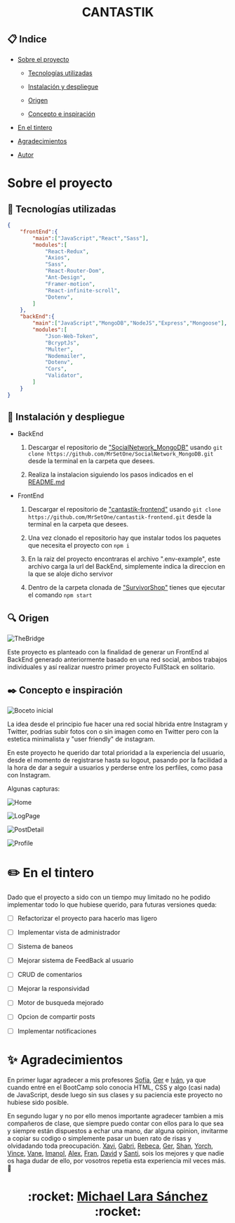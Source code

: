<h1 align=center > CANTASTIK </h1> 

 ## :clipboard: Indice 

 - [Sobre el proyecto](#sobre-el-proyecto)

    - [Tecnologías utilizadas](#wrench-tecnologías-utilizadas)

    - [Instalación y despliegue](#rocket-instalación-y-despliegue)

    - [Origen](#mag-origen)

    - [Concepto e inspiración](#blacknib-concepto-e-inspiración)

- [En el tintero](#pencil2-en-el-tintero)

- [Agradecimientos](#sparkles-agradecimientos)

- [Autor](#)

# Sobre el proyecto

## :wrench: Tecnologías utilizadas

```JSON
{
    "frontEnd":{
        "main":["JavaScript","React","Sass"],
        "modules":[
            "React-Redux",
            "Axios",
            "Sass",
            "React-Router-Dom",
            "Ant-Design",
            "Framer-motion",
            "React-infinite-scroll",
            "Dotenv",
        ]
    },
    "backEnd":{
        "main":["JavaScript","MongoDB","NodeJS","Express","Mongoose"],
        "modules":[
            "Json-Web-Token",
            "BcryptJs",
            "Multer",
            "Nodemailer",
            "Dotenv",
            "Cors",
            "Validator",
        ]
    }
}
```

## :rocket: Instalación y despliegue

- BackEnd

    1. Descargar el repositorio de ["SocialNetwork_MongoDB"](https://github.com/MrSetOne/SocialNetwork_MongoDB) usando `git clone https://github.com/MrSetOne/SocialNetwork_MongoDB.git` desde la terminal en la carpeta que desees.

    2. Realiza la instalacion siguiendo los pasos indicados en el [README.md](https://github.com/MrSetOne/SocialNetwork_MongoDB/blob/main/README.md)

- FrontEnd

    1. Descargar el repositorio de ["cantastik-frontend"](https://github.com/MrSetOne/cantastik-frontend) usando `git clone https://github.com/MrSetOne/cantastik-frontend.git` desde la terminal en la carpeta que desees.

    2. Una vez clonado el repositorio hay que instalar todos los paquetes que necesita el proyecto con `npm i`

    3. En la raiz del proyecto encontraras el archivo ".env-example", este archivo carga la url del BackEnd, simplemente indica la direccion en la que se aloje dicho servivor

    4. Dentro de la carpeta clonada de ["SurvivorShop"](https://github.com/MrSetOne/SurvivorShop) tienes que ejecutar el comando `npm start`

## :mag: Origen

![TheBridge](https://uploads-ssl.webflow.com/60780bff57ddc42a6adc1d7e/607eeb4b0517b6659206c10f_thebridgelogo.svg)

Este proyecto es planteado con la finalidad de generar un FrontEnd al BackEnd generado anteriormente basado en una red social, ambos trabajos individuales y así realizar nuestro primer proyecto FullStack en solitario.

## :black_nib: Concepto e inspiración

![Boceto inicial](./assetsToReadMe/draw.jpeg)

La idea desde el principio fue hacer una red social hibrida entre Instagram y Twitter, podrias subir fotos con o sin imagen como en Twitter pero con la estetica minimalista y "user friendly" de instagram.

En este proyecto he querido dar total prioridad a la experiencia del usuario, desde el momento de registrarse hasta su logout, pasando por la facilidad a la hora de dar a seguir a usuarios y perderse entre los perfiles, como pasa con Instagram.

Algunas capturas:

![Home](./assetsToReadMe/home.jpg)

![LogPage](./assetsToReadMe/LogPage.jpg)

![PostDetail](./assetsToReadMe/PostDetail.jpg)

![Profile](./assetsToReadMe/Profile.jpg)

# :pencil2: En el tintero

Dado que el proyecto a sido con un tiempo muy limitado no he podido implementar todo lo que hubiese querido, para futuras versiones queda:

- [ ] Refactorizar el proyecto para hacerlo mas ligero

- [ ] Implementar vista de administrador

- [ ] Sistema de baneos

- [ ] Mejorar sistema de FeedBack al usuario

- [ ] CRUD de comentarios

- [ ] Mejorar la responsividad

- [ ] Motor de busqueda mejorado

- [ ] Opcion de compartir posts

- [ ] Implementar notificaciones

# :sparkles: Agradecimientos

En primer lugar agradecer a mis profesores [Sofía](https://github.com/SofiaPinilla), [Ger](https://github.com/GeerDev) e [Iván](https://github.com/ivanpuebla10), ya que cuando entré en el BootCamp solo conocia HTML, CSS y algo (casi nada) de JavaScript, desde luego sin sus clases y su paciencia este proyecto no hubiese sido posible.

En segundo lugar y no por ello menos importante agradecer tambien a mis compañeros de clase, que siempre puedo contar con ellos para lo que sea y siempre están dispuestos a echar una mano, dar alguna opinion, invitarme a copiar su codigo o simplemente pasar un buen rato de risas y olvidadando toda preocupación. [Xavi](https://github.com/xavi-mat), [Gabri](https://github.com/Gabo-Tech), [Rebeca](https://github.com/RebecaASuesta), [Ger](https://github.com/Molerog), [Shan](https://github.com/tianfanshan), [Yorch](https://github.com/Yorch82), [Vince](https://github.com/Vincecoorp21), [Vane](https://github.com/vaneebg), [Imanol](https://github.com/Imi21), [Alex](https://github.com/alextebbitt), [Fran](https://github.com/franpd8), [David](https://github.com/Dubesor22) y [Santi](https://github.com/Santiremix), sois los mejores y que nadie os haga dudar de ello, por vosotros repetia esta experiencia mil veces más. :green_heart:

<h1 align=center > :rocket: <a href='https://github.com/MrSetOne'>Michael Lara Sánchez</a> :rocket: </h1> 

